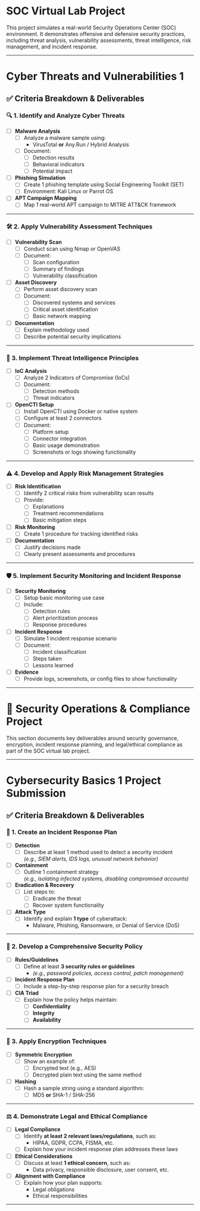 # SOC Virtual Lab Project

This project simulates a real-world Security Operations Center (SOC) environment. It demonstrates offensive and defensive security practices, including threat analysis, vulnerability assessments, threat intelligence, risk management, and incident response.

---

# Cyber Threats and Vulnerabilities 1

## ✅ Criteria Breakdown & Deliverables

### 🔍 1. Identify and Analyze Cyber Threats

- [ ] **Malware Analysis**
  - [ ] Analyze a malware sample using:
    - VirusTotal **or** Any.Run / Hybrid Analysis
  - [ ] Document:
    - [ ] Detection results  
    - [ ] Behavioral indicators  
    - [ ] Potential impact  

- [ ] **Phishing Simulation**
  - [ ] Create 1 phishing template using Social Engineering Toolkit (SET)
  - [ ] Environment: Kali Linux or Parrot OS

- [ ] **APT Campaign Mapping**
  - [ ] Map 1 real-world APT campaign to MITRE ATT&CK framework

---

### 🛠️ 2. Apply Vulnerability Assessment Techniques

- [ ] **Vulnerability Scan**
  - [ ] Conduct scan using Nmap or OpenVAS
  - [ ] Document:
    - [ ] Scan configuration
    - [ ] Summary of findings
    - [ ] Vulnerability classification

- [ ] **Asset Discovery**
  - [ ] Perform asset discovery scan
  - [ ] Document:
    - [ ] Discovered systems and services
    - [ ] Critical asset identification
    - [ ] Basic network mapping

- [ ] **Documentation**
  - [ ] Explain methodology used
  - [ ] Describe potential security implications

---

### 🧠 3. Implement Threat Intelligence Principles

- [ ] **IoC Analysis**
  - [ ] Analyze 2 Indicators of Compromise (IoCs)
  - [ ] Document:
    - [ ] Detection methods
    - [ ] Threat indicators

- [ ] **OpenCTI Setup**
  - [ ] Install OpenCTI using Docker or native system
  - [ ] Configure at least 2 connectors
  - [ ] Document:
    - [ ] Platform setup
    - [ ] Connector integration
    - [ ] Basic usage demonstration
    - [ ] Screenshots or logs showing functionality

---

### ⚠️ 4. Develop and Apply Risk Management Strategies

- [ ] **Risk Identification**
  - [ ] Identify 2 critical risks from vulnerability scan results
  - [ ] Provide:
    - [ ] Explanations
    - [ ] Treatment recommendations
    - [ ] Basic mitigation steps

- [ ] **Risk Monitoring**
  - [ ] Create 1 procedure for tracking identified risks

- [ ] **Documentation**
  - [ ] Justify decisions made
  - [ ] Clearly present assessments and procedures

---

### 🛡️ 5. Implement Security Monitoring and Incident Response

- [ ] **Security Monitoring**
  - [ ] Setup basic monitoring use case
  - [ ] Include:
    - [ ] Detection rules
    - [ ] Alert prioritization process
    - [ ] Response procedures

- [ ] **Incident Response**
  - [ ] Simulate 1 incident response scenario
  - [ ] Document:
    - [ ] Incident classification
    - [ ] Steps taken
    - [ ] Lessons learned

- [ ] **Evidence**
  - [ ] Provide logs, screenshots, or config files to show functionality

---

# 🔐 Security Operations & Compliance Project

This section documents key deliverables around security governance, encryption, incident response planning, and legal/ethical compliance as part of the SOC virtual lab project.

---

# Cybersecurity Basics 1 Project Submission

## ✅ Criteria Breakdown & Deliverables

### 🧯 1. Create an Incident Response Plan

- [ ] **Detection**
  - [ ] Describe at least 1 method used to detect a security incident  
    _(e.g., SIEM alerts, IDS logs, unusual network behavior)_

- [ ] **Containment**
  - [ ] Outline 1 containment strategy  
    _(e.g., isolating infected systems, disabling compromised accounts)_

- [ ] **Eradication & Recovery**
  - [ ] List steps to:
    - [ ] Eradicate the threat  
    - [ ] Recover system functionality

- [ ] **Attack Type**
  - [ ] Identify and explain **1 type** of cyberattack:
    - Malware, Phishing, Ransomware, or Denial of Service (DoS)

---

### 📜 2. Develop a Comprehensive Security Policy

- [ ] **Rules/Guidelines**
  - [ ] Define at least **3 security rules or guidelines**
    - _(e.g., password policies, access control, patch management)_

- [ ] **Incident Response Plan**
  - [ ] Include a step-by-step response plan for a security breach

- [ ] **CIA Triad**
  - [ ] Explain how the policy helps maintain:
    - [ ] **Confidentiality**
    - [ ] **Integrity**
    - [ ] **Availability**

---

### 🔐 3. Apply Encryption Techniques

- [ ] **Symmetric Encryption**
  - [ ] Show an example of:
    - [ ] Encrypted text (e.g., AES)
    - [ ] Decrypted plain text using the same method

- [ ] **Hashing**
  - [ ] Hash a sample string using a standard algorithm:
    - [ ] MD5 **or** SHA-1 / SHA-256

---

### ⚖️ 4. Demonstrate Legal and Ethical Compliance

- [ ] **Legal Compliance**
  - [ ] Identify **at least 2 relevant laws/regulations**, such as:
    - HIPAA, GDPR, CCPA, FISMA, etc.
  - [ ] Explain how your incident response plan addresses these laws

- [ ] **Ethical Considerations**
  - [ ] Discuss at least **1 ethical concern**, such as:
    - Data privacy, responsible disclosure, user consent, etc.

- [ ] **Alignment with Compliance**
  - [ ] Explain how your plan supports:
    - Legal obligations
    - Ethical responsibilities

---


